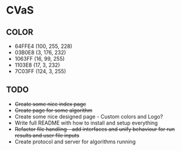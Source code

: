 # CVaS

## COLOR
+ 64FFE4 (100, 255, 228)
+ 03B0E8 (3, 176, 232)
+ 1063FF (16, 99, 255)
+ 1103E8 (17, 3, 232)
+ 7C03FF (124, 3, 255)

## TODO
+ ~~Create some nice index page~~
+ ~~Create page for some algorithm~~
+ Create some nice designed page - Custom colors and Logo?
+ Write full README with how to install and setup everything
+ ~~Refactor file handling - add interfaces and unify behaviour for run results and user file inputs~~
+ Create protocol and server for algorithms running
